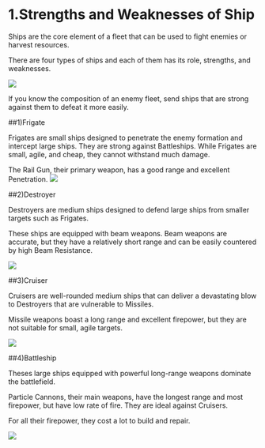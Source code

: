 # 1.Strengths and Weaknesses of Ship

 Ships are the core element of a fleet that can be used to fight enemies or harvest resources.

There are four types of ships and each of them has its role, strengths, and weaknesses.

![](https://s3.ap-northeast-2.amazonaws.com/an2img/guide/201_001ShipAttribute.png)

If you know the composition of an enemy fleet, send ships that are strong against them to defeat it more easily.



##1)Frigate

 Frigates are small ships designed to penetrate the enemy formation and intercept large ships. They are strong against Battleships. While Frigates are small, agile, and cheap, they cannot withstand much damage.

The Rail Gun, their primary weapon, has a good range and excellent Penetration. ![](https://s3.ap-northeast-2.amazonaws.com/an2img/guide/201_002Frigate.PNG)





##2)Destroyer

 Destroyers are medium ships designed to defend large ships from smaller targets such as Frigates.

These ships are equipped with beam weapons. Beam weapons are accurate, but they have a relatively short range and can be easily countered by high Beam Resistance. 

![](https://s3.ap-northeast-2.amazonaws.com/an2img/guide/201_003Destroyer.PNG)



##3)Cruiser

 Cruisers are well-rounded medium ships that can deliver a devastating blow to Destroyers that are vulnerable to Missiles. 

Missile weapons boast a long range and excellent firepower, but they are not suitable for small, agile targets. 

![](https://s3.ap-northeast-2.amazonaws.com/an2img/guide/201_004Cruiser.PNG)



##4)Battleship

 Theses large ships equipped with powerful long-range weapons dominate the battlefield.

Particle Cannons, their main weapons, have the longest range and most firepower, but have low rate of fire. They are ideal against Cruisers. 

For all their firepower, they cost a lot to build and repair. 

![](https://s3.ap-northeast-2.amazonaws.com/an2img/guide/201_005Battleship.PNG)